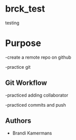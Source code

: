 # brck_test

testing

# Purpose

-create a remote repo on github

-practice git

## Git Workflow

-practiced adding collaborator 

-practiced commits and push

## Authors

-   Brandi Kamermans
